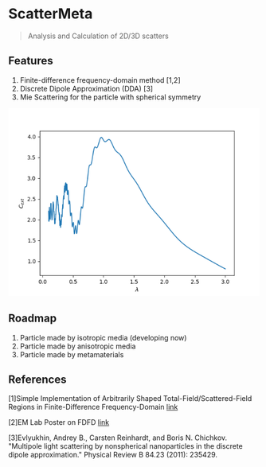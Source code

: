# ScatterMeta
> Analysis and Calculation of 2D/3D scatters

## Features
1. Finite-difference frequency-domain method [1,2]
2. Discrete Dipole Approximation (DDA) [3]
3. Mie Scattering for the particle with spherical symmetry

![](./examples/mie.png)

## Roadmap
1. Particle made by isotropic media (developing now)
2. Particle made by anisotropic media
3. Particle made by metamaterials 

## References
[1]Simple Implementation of Arbitrarily Shaped Total-Field/Scattered-Field Regions in Finite-Difference Frequency-Domain [link](http://www.jpier.org/PIERB/pierb36/11.11092006.pdf)

[2]EM Lab Poster on FDFD [link]()

[3]Evlyukhin, Andrey B., Carsten Reinhardt, and Boris N. Chichkov. "Multipole light scattering by nonspherical nanoparticles in the discrete dipole approximation." Physical Review B 84.23 (2011): 235429.